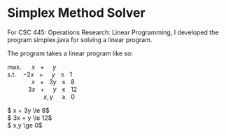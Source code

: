 # Simplex Method Solver

For CSC 445: Operations Research: Linear Programming, I developed the program simplex.java for solving a linear program.

The program takes a linear program like so:

max.&nbsp; &nbsp; &nbsp; $x$ &nbsp; $+$ &nbsp; &nbsp; $y$  
s.t.&nbsp; &nbsp; $-2x$ &nbsp; $+$ &nbsp; &nbsp; $y$ &nbsp; $\le$ &nbsp; $1$  
&nbsp; &nbsp; &nbsp; &nbsp; &nbsp; &nbsp; &nbsp; $x$ &nbsp; $+$ &nbsp; $3y$ &nbsp; $\le$ &nbsp; $8$  
&nbsp; &nbsp; &nbsp; &nbsp; &nbsp; &nbsp; $3x$ &nbsp; $+$ &nbsp; &nbsp; $y$ &nbsp; $\le$ &nbsp; $12$  
&nbsp; &nbsp; &nbsp; &nbsp; &nbsp; &nbsp; &nbsp; &nbsp; &nbsp; &nbsp;&nbsp; $x,y$ &nbsp; &nbsp; $\ge$ &nbsp; $0$

$       x + 3y \le 8$  
$      3x +  y \le 12$  
$          x,y \ge 0$   
